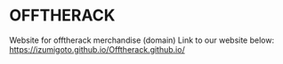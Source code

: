 # OFFTHERACK
Website for offtherack merchandise (domain)
Link to our website below:
https://izumigoto.github.io/Offtherack.github.io/

